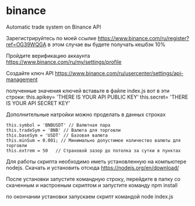 # binance
Automatic trade system on Binance API

Зарегистрируйтесь по моей ссылке https://www.binance.com/ru/register?ref=OG39WQGA в этом случае вы будете получать кешбэк 10%

Пройдите верификацию аккаунта https://www.binance.com/ru/my/settings/profile

Создайте ключ API
https://www.binance.com/ru/usercenter/settings/api-management

полученные значения ключей вставьте в файле index.js вот в эти строки:
    this.apikey= 'THERE IS YOUR API PUBLIC KEY'
    this.secret= 'THERE IS YOUR API SECRET KEY'
    
Дополнительные натройки можно проделать в данных строках
    
    this.symbol = 'BNBUSDT' // Валютная пара
    this.tradeSym = 'BNB' // Валюта для торговли
    this.baseSym = 'USDT' // Базовая валюта
    this.minSum = 0.001; // Минимально допустимое количество валюты для торговли
    this.extrem = 50   // Страховой зазор до потолка за сутки в пунктах

Для работы скрипта необходимо иметь установленную на компьютере nodejs.
Скачать и установить отсюда https://nodejs.org/en/download/

После установки запустите командную строку, перейдите в папку со скаченным и настроеным скриптом и запустите команду npm install

по окончании установки запускаем скрипт командой node index.js
